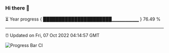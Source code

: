 ### Hi there 👋

⏳ Year progress { ██████████████████████▁▁▁▁▁▁▁▁ } 76.49 %

---

⏰ Updated on Fri, 07 Oct 2022 04:14:57 GMT

![Progress Bar CI](https://github.com/liununu/liununu/workflows/Progress%20Bar%20CI/badge.svg)
